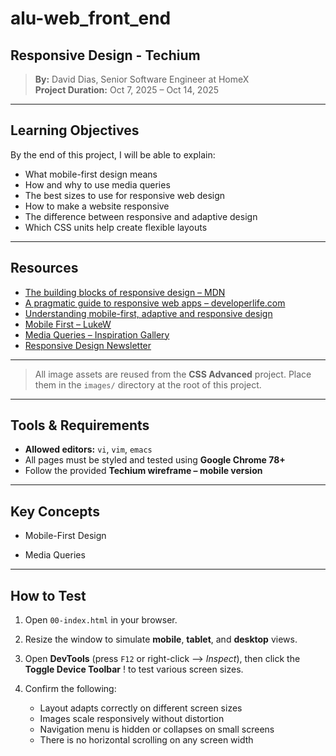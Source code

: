 # alu-web_front_end

## Responsive Design - Techium

> **By:** David Dias, Senior Software Engineer at HomeX  
> **Project Duration:** Oct 7, 2025 – Oct 14, 2025  

---

## Learning Objectives

By the end of this project, I will be able to explain:

- What mobile-first design means
- How and why to use media queries
- The best sizes to use for responsive web design
- How to make a website responsive
- The difference between responsive and adaptive design
- Which CSS units help create flexible layouts

---

## Resources

- [The building blocks of responsive design – MDN](https://developer.mozilla.org/en-US/docs/Web/Progressive_web_apps/Responsive)
- [A pragmatic guide to responsive web apps – developerlife.com](https://developerlife.com/2020/04/13/a-pragmatic-guide-to-designing-and-building-responsive-web-applications/)
- [Understanding mobile-first, adaptive and responsive design](https://www.creativebloq.com/advice/responsive-vs-adaptive-design)
- [Mobile First – LukeW](https://www.lukew.com/ff/entry.asp?933)
- [Media Queries – Inspiration Gallery](https://mediaqueri.es/)
- [Responsive Design Newsletter](https://responsivedesign.is/)

---


> All image assets are reused from the **CSS Advanced** project. Place them in the `images/` directory at the root of this project.

---

## Tools & Requirements

- **Allowed editors:** `vi`, `vim`, `emacs`
- All pages must be styled and tested using **Google Chrome 78+**
- Follow the provided **Techium wireframe – mobile version**

---

## Key Concepts

- Mobile-First Design

- Media Queries

---

## How to Test

1. Open `00-index.html` in your browser.
2. Resize the window to simulate **mobile**, **tablet**, and **desktop** views.
3. Open **DevTools** (press `F12` or right-click --> *Inspect*), then click the **Toggle Device Toolbar** ! to test various screen sizes.
4. Confirm the following:

   - Layout adapts correctly on different screen sizes  
   - Images scale responsively without distortion  
   - Navigation menu is hidden or collapses on small screens  
   - There is no horizontal scrolling on any screen width  

